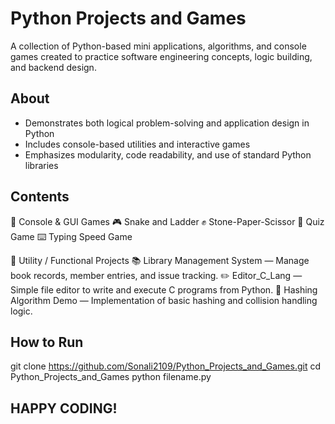 # Python Projects and Games
A collection of Python-based mini applications, algorithms, and console games created to practice software engineering concepts, logic building, and backend design.

## About

- Demonstrates both logical problem-solving and application design in Python
- Includes console-based utilities and interactive games
- Emphasizes modularity, code readability, and use of standard Python libraries

## Contents
🔹 Console & GUI Games
🎮 Snake and Ladder
✊ Stone-Paper-Scissor
🧠 Quiz Game
⌨️ Typing Speed Game

🔹 Utility / Functional Projects
📚 Library Management System — Manage book records, member entries, and issue tracking.
✏️ Editor_C_Lang — Simple file editor to write and execute C programs from Python.
🔐 Hashing Algorithm Demo — Implementation of basic hashing and collision handling logic.

## How to Run
git clone https://github.com/Sonali2109/Python_Projects_and_Games.git
cd Python_Projects_and_Games
python filename.py

## HAPPY CODING!
